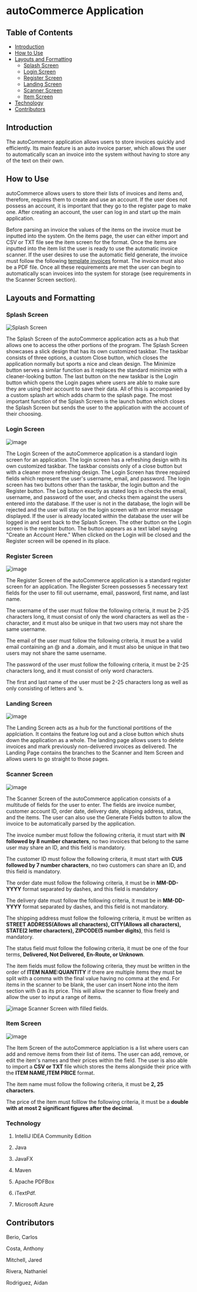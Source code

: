 # autoCommerce Application

## Table of Contents

- [Introduction](#introduction)
- [How to Use](#how-to-use)
- [Layouts and Formatting](#layouts-and-formatting)
  - [Splash Screen](#splash-screen)
  - [Login Screen](#login-screen)
  - [Register Screen](#register-screen)
  - [Landing Screen](#landing-screen)
  - [Scanner Screen](#scanner-screen)
  - [Item Screen](#item-screen)
- [Technology](#technology)
- [Contributors](#contributors)

## Introduction

The autoCommerce application allows users to store invoices quickly and efficiently. Its main feature is an auto invoice parser, which allows the user to automatically scan an invoice into the system without having to store any of the text on their own.

## How to Use

autoCommerce allows users to store their lists of invoices and items and, therefore, requires them to create and use an account. If the user does not possess an account, it is important that they go to the register page to make one. After creating an account, the user can log in and start up the main application.

Before parsing an invoice the values of the items on the invoice must be inputted into the system. On the items page, the user can either import and CSV or TXT file see the item screen for the format. Once the items are inputted into the item list the user is ready to use the automatic invoice scanner. If the user desires to use the automatic field generate, the invoice must follow the following [template invoices](https://mega.nz/file/tlggXDaT#HUWvAdF_WVcEwoSpare4bWBUpwnBVXPC8IvbkNwrBVI) format. The invoice must also be a PDF file. Once all these requirements are met the user can begin to automatically scan invoices into the system for storage (see requirements in the Scanner Screen section).

## Layouts and Formatting

### Splash Screen

![Splash Screen](https://github.com/user-attachments/assets/62746a78-9ce9-4fb1-9ca8-944207e4a003)

The Splash Screen of the autoCommerce application acts as a hub that allows one to access the other portions of the program. The Splash Screen showcases a slick design that has its own customized taskbar. The taskbar consists of three options, a custom Close button, which closes the application normally but sports a nice and clean design. The Minimize button serves a similar function as it replaces the standard minimize with a cleaner-looking button. The last button on the new taskbar is the Login button which opens the Login pages where users are able to make sure they are using their account to save their data. All of this is accompanied by a custom splash art which adds charm to the splash page. The most important function of the Splash Screen is the launch button which closes the Splash Screen but sends the user to the application with the account of their choosing.

### Login Screen

![image](https://github.com/user-attachments/assets/62df0940-31a1-48d5-9601-7a3384820920)

The Login Screen of the autoCommerce application is a standard login screen for an application. The login screen has a refreshing design with its own customized taskbar. The taskbar consists only of a close button but with a cleaner more refreshing design. The Login Screen has three required fields which represent the user's username, email, and password. The login screen has two buttons other than the taskbar, the login button and the Register button. The Log button exactly as stated logs in checks the email, username, and password of the user, and checks them against the users entered into the database. If the user is not in the database, the login will be rejected and the user will stay on the login screen with an error message displayed. If the user is already located within the database the user will be logged in and sent back to the Splash Screen. The other button on the Login screen is the register button. The button appears as a text label saying "Create an Account Here." When clicked on the Login will be closed and the Register screen will be opened in its place.

### Register Screen

![image](https://github.com/user-attachments/assets/e8fff275-3896-4cfb-b2c1-9a4394e45df9)

The Register Screen of the autoCommerce application is a standard register screen for an application. The Register Screen possesses 5 necessary text fields for the user to fill out username, email, password, first name, and last name.

The username of the user must follow the following criteria, it must be 2-25 characters long, it must consist of only the word characters as well as the - character, and it must also be unique in that two users may not share the same username.

The email of the user must follow the following criteria, it must be a valid email containing an @ and a .domain, and it must also be unique in that two users may not share the same username.

The password of the user must follow the following criteria, it must be 2-25 characters long, and it must consist of only word characters.

The first and last name of the user must be 2-25 characters long as well as only consisting of letters and 's. 

### Landing Screen

![image](https://github.com/user-attachments/assets/4ae4c752-c74a-403d-a86b-79695b3d0f92)

The Landing Screen acts as a hub for the functional portitions of the applciation. It contains the feature log out and a close button which shuts down the application as a whole. The landing page allows users to delete invoices and mark previously non-delivered invoices as delivered. The Landing Page contains the branches to the Scanner and Item Screen and allows users to go straight to those pages.

### Scanner Screen

![image](https://github.com/user-attachments/assets/5aa0f7e0-6aac-440a-8cd3-e095e3d9c4d4)

The Scanner Screen of the autoCommerce application consists of a multitude of fields for the user to enter. The fields are invoice number, customer account ID, order date, delivery date, shipping address, status, and the items. The user can also use the Generate Fields button to allow the invoice to be automatically parsed by the application.

The invoice number must follow the following criteria, it must start with **IN followed by 8 number characters**, no two invoices that belong to the same user may share an ID, and this field is mandatory.

The customer ID must follow the following criteria, it must start with **CUS followed by 7 number characters**, no two customers can share an ID, and this field is mandatory.

The order date must follow the following criteria, it must be in **MM-DD-YYYY** format separated by dashes, and this field is mandatory

The delivery date must follow the following criteria, it must be in **MM-DD-YYYY** format separated by dashes, and this field is not mandatory.

The shipping address must follow the following criteria, it must be written as **STREET ADDRESS(Allows all characters), CITY(Allows all characters), STATE(2 letter characters), ZIPCODE(5 number digits)**, this field is mandatory.

The status field must follow the following criteria, it must be one of the four terms, **Delivered, Not Delivered, En-Route, or Unknown**.

The item fields must follow the following criteria, they must be written in the order of **ITEM NAME:QUANTITY** if there are multiple items they must be split with a comma with the final value having no comma at the end. For items in the scanner to be blank, the user can insert None into the item section with 0 as its price. This will allow the scanner to flow freely and allow the user to input a range of items. 

![image](https://github.com/user-attachments/assets/3fd049df-5709-47d9-a5eb-eb6c4447663f)
Scanner Screen with filled fields.

### Item Screen

![image](https://github.com/user-attachments/assets/e2e820bf-c1a0-4d08-b67f-af6c953f454d)

The Item Screen of the autoCommerce applciation is a list where users can add and remove items from their list of items. The user can add, remove, or edit the item's names and their prices within the field. The user is also able to import a **CSV or TXT** file which stores the items alongside their price with the **ITEM NAME,ITEM PRICE** format.

The item name must follow the following criteria, it must be **2, 25 characters**.

The price of the item must folllow the following criteria, it must be a **double with at most 2 significant figures after the decimal**.

### Technology

1. IntelliJ IDEA Community Edition

2. Java

3. JavaFX

5. Maven

6. Apache PDFBox

7. iTextPdf.

8. Microsoft Azure

## Contributors

Berio, Carlos

Costa, Anthony

Mitchell, Jared

Rivera, Nathaniel 

Rodriguez, Aidan
